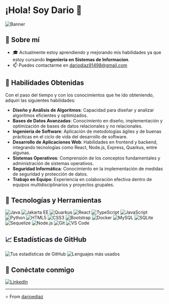 # ¡Hola! Soy Dario 👋

![Banner](https://via.placeholder.com/1200x300.png?text=Tu+Banner+Personalizado)

## 🚀 Sobre mí

- 🎓 Actualmente estoy aprendiendo y mejorando mis habilidades ya que estoy cursando **Ingenieria en Sistemas de Informacion**.
- 📫 Puedes contactarme en dariodiaz91498@gmail.com


## 🧠 Habilidades Obtenidas

Con el paso del tiempo y con los conocimientos que he ido obteniendo, adquiri las siguientes habilidades:

- **Diseño y Análisis de Algoritmos**: Capacidad para diseñar y analizar algoritmos eficientes y optimizados.
- **Bases de Datos Avanzadas**: Conocimiento en diseño, implementación y optimización de bases de datos relacionales y no relacionales.
- **Ingeniería de Software**: Aplicación de metodologías ágiles y de buenas prácticas en el ciclo de vida del desarrollo de software.
- **Desarrollo de Aplicaciones Web**: Habilidades en frontend y backend, integrando tecnologías como React, Node.js, Express, Quarkus, entre algunas.
- **Sistemas Operativos**: Comprensión de los conceptos fundamentales y administración de sistemas operativos.
- **Seguridad Informática**: Conocimiento en la implementación de medidas de seguridad y protección de datos.
- **Trabajo en Equipo**: Experiencia en colaboración efectiva dentro de equipos multidisciplinarios y proyectos grupales.


## 🔧 Tecnologías y Herramientas

![Java](https://img.shields.io/badge/Java-ED8B00?style=for-the-badge&logo=java&logoColor=white)
![Jakarta EE](https://img.shields.io/badge/Jakarta%20EE-007396?style=for-the-badge&logo=jakarta&logoColor=white)
![Quarkus](https://img.shields.io/badge/Quarkus-4695EB?style=for-the-badge&logo=quarkus&logoColor=white)
![React](https://img.shields.io/badge/React-20232A?style=for-the-badge&logo=react&logoColor=61DAFB)
![TypeScript](https://img.shields.io/badge/TypeScript-007ACC?style=for-the-badge&logo=typescript&logoColor=white)
![JavaScript](https://img.shields.io/badge/JavaScript-F7DF1E?style=for-the-badge&logo=javascript&logoColor=black)
![Python](https://img.shields.io/badge/Python-3776AB?style=for-the-badge&logo=python&logoColor=white)
![HTML5](https://img.shields.io/badge/HTML5-E34F26?style=for-the-badge&logo=html5&logoColor=white)
![CSS3](https://img.shields.io/badge/CSS3-1572B6?style=for-the-badge&logo=css3&logoColor=white)
![Bootstrap](https://img.shields.io/badge/Bootstrap-563D7C?style=for-the-badge&logo=bootstrap&logoColor=white)
![Docker](https://img.shields.io/badge/Docker-2496ED?style=for-the-badge&logo=docker&logoColor=white)
![MySQL](https://img.shields.io/badge/MySQL-4479A1?style=for-the-badge&logo=mysql&logoColor=white)
![SQLite](https://img.shields.io/badge/SQLite-003B57?style=for-the-badge&logo=sqlite&logoColor=white)
![Sequelize](https://img.shields.io/badge/Sequelize-52B0E7?style=for-the-badge&logo=sequelize&logoColor=white)
![Node.js](https://img.shields.io/badge/Node.js-43853D?style=for-the-badge&logo=node-dot-js&logoColor=white)
![Git](https://img.shields.io/badge/Git-F05032?style=for-the-badge&logo=git&logoColor=white)
![VS Code](https://img.shields.io/badge/VS%20Code-007ACC?style=for-the-badge&logo=visual-studio-code&logoColor=white)


## 📈 Estadísticas de GitHub

![Tus estadísticas de GitHub](https://github-readme-stats.vercel.app/api?username=darioediaz&show_icons=true&theme=radical)
![Lenguajes más usados](https://github-readme-stats.vercel.app/api/top-langs/?username=darioediaz&layout=compact&theme=radical)

## 🔗 Conéctate conmigo

[![LinkedIn](https://img.shields.io/badge/LinkedIn-0077B5?style=for-the-badge&logo=linkedin&logoColor=white)](https://www.linkedin.com/in/darioediaz/)

---

⭐️ From [darioediaz](https://github.com/darioediaz)
